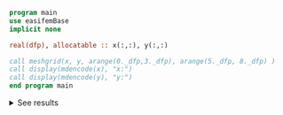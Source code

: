 ```fortran
program main
use easifemBase
implicit none

real(dfp), allocatable :: x(:,:), y(:,:)

call meshgrid(x, y, arange(0._dfp,3._dfp), arange(5._dfp, 8._dfp) )
call display(mdencode(x), "x:")
call display(mdencode(y), "y:")
end program main
```

<details>
<summary>See results</summary>
<div>

x:

|   |   |   |   |
| - | - | - | - |
| 0 | 0 | 0 | 0 |
| 1 | 1 | 1 | 1 |
| 2 | 2 | 2 | 2 |
| 3 | 3 | 3 | 3 |

y:

|   |   |   |   |
| - | - | - | - |
| 5 | 6 | 7 | 8 |
| 5 | 6 | 7 | 8 |
| 5 | 6 | 7 | 8 |
| 5 | 6 | 7 | 8 |

</div>
</details>
